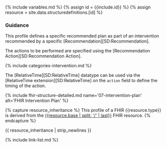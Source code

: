 {% include variables.md %}
{% assign id = {{include.id}} %}
{% assign resource = site.data.structuredefinitions.[id] %}

### Guidance

This profile defines a specific recommended plan as part of an intervention recommended by a specific [Recommendation][SD:Recommendation].

The actions to be performed are specified using the [Recommendation Action][SD:Recommendation Action].

{% include categories-intervention.md %}

The [RelativeTime][SD:RelativeTime] datatype can be used via the [RelativeTime extension][SD:RelativeTime] on the `action` field to define the timing of the action.

{% include fhir-structure-detailed.md name='07-intervention-plan' alt='FHIR Intervention Plan' %}

{% capture resource_inheritance %}
This profile of a FHIR {{resource.type}} is derived from the [{{resource.base | split: '/' | last}}]({{resource.base}}) FHIR resource.
{% endcapture %}

{{ resource_inheritance | strip_newlines }}

{% include link-list.md %}
